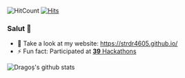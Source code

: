 ![HitCount](http://hits.dwyl.com/strdr4605/strdr4605.svg) [![Hits](https://hits.seeyoufarm.com/api/count/incr/badge.svg?url=https%3A%2F%2Fgithub.com%2Fstrdr4605%2Fstrdr4605&count_bg=%2379C83D&title_bg=%23555555&icon=&icon_color=%23E7E7E7&title=new%20hits&edge_flat=false)](https://hits.seeyoufarm.com)

### Salut 👋


- 💯 Take a look at my website: https://strdr4605.github.io/
- ⚡ Fun fact: Participated at [**39** Hackathons](https://strdr4605.github.io/what-i-learned-from-35-hackathons)

![Dragoș's github stats](https://github-readme-stats.vercel.app/api?username=strdr4605&show_icons=true&&hide_border=true)
